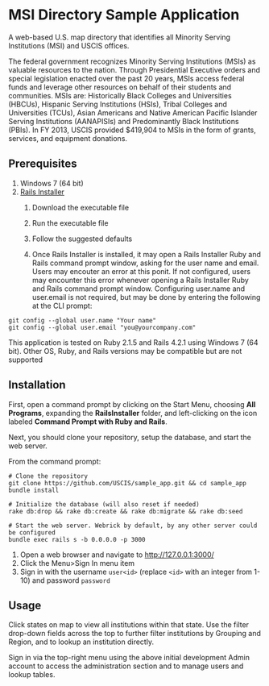 # MSI Directory Sample Application

A web-based U.S. map directory that identifies all Minority Serving Institutions (MSI) and USCIS offices.

The federal government recognizes Minority Serving Institutions (MSIs) as valuable resources to the nation. Through Presidential Executive orders and special legislation enacted over the past 20 years, MSIs access federal funds and leverage other resources on behalf of their students and communities. MSIs are: Historically Black Colleges and Universities (HBCUs), Hispanic Serving Institutions (HSIs), Tribal Colleges and Universities (TCUs), Asian Americans and Native American Pacific Islander Serving Institutions (AANAPISIs) and Predominantly Black Institutions (PBIs). In FY 2013, USCIS provided $419,904 to MSIs in the form of grants, services, and equipment donations.

## Prerequisites

1. Windows 7 (64 bit)
1. [Rails Installer](https://s3.amazonaws.com/railsinstaller/Windows/railsinstaller-3.1.0.exe)
    1. Download the executable file
    1. Run the executable file

    1. Follow the suggested defaults
    1. Once Rails Installer is installed, it may open a Rails Installer Ruby and
       Rails command prompt window, asking for the
       user name and email. Users may encouter an error at this ponit. If not
       configured, users may encounter this error whenever opening a Rails
       Installer Ruby and Rails command prompt window. Configuring user.name and
       user.email is not required, but may be done by entering the following at
       the CLI prompt:

```
git config --global user.name "Your name"
git config --global user.email "you@yourcompany.com"
```


This application is tested on Ruby 2.1.5 and Rails 4.2.1 using Windows 7 (64 bit).
Other OS, Ruby, and Rails versions may be compatible but are not supported

## Installation

First, open a command prompt by clicking on the Start Menu, choosing **All Programs**,
expanding the **RailsInstaller** folder, and left-clicking on the icon labeled
**Command Prompt with Ruby and Rails**.

Next, you should clone your repository, setup the database, and start the web server.

From the command prompt:

```
# Clone the repository
git clone https://github.com/USCIS/sample_app.git && cd sample_app
bundle install

# Initialize the database (will also reset if needed)
rake db:drop && rake db:create && rake db:migrate && rake db:seed

# Start the web server. Webrick by default, by any other server could be configured
bundle exec rails s -b 0.0.0.0 -p 3000
```

1. Open a web browser and navigate to http://127.0.0.1:3000/
1. Click the Menu>Sign In menu item
1. Sign in with the username `user<id>` (replace `<id>` with an integer from 1-10) and password `password`

## Usage

Click states on map to view all institutions within that state. Use the filter drop-down fields across the top to further filter institutions by Grouping and Region, and to lookup an institution directly.

Sign in via the top-right menu using the above initial development Admin account to access the administration section and to manage users and lookup tables.
